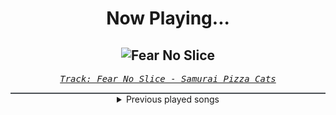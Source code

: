 <div align="center"> 
<h1>Now Playing...</h1>

![Fear No Slice](https://i.scdn.co/image/ab67616d00001e0234d9b83222ccb6975f231b49)
--
_<samp><a href="https://open.spotify.com/track/5heUmoHRXzCsSQPYBLzBGP">Track: Fear No Slice - Samurai Pizza Cats</a></samp>_

<div style="border: 1px #4B5054 solid"></div>
<details>
  <summary>
    Previous played songs
  </summary>
  <table>
    <thead>
      <tr>
        <th>
          Artist
        </th>
        <th>
          Song
        </th>
        <th>
          Link
        </th>
      </tr>
    </thead>
    <tbody>
      <tr><td>Samurai Pizza Cats</td><td>Fear No Slice</td><td><a href="https://open.spotify.com/track/5heUmoHRXzCsSQPYBLzBGP">https://open.spotify.com/track/5heUmoHRXzCsSQPYBLzBGP</a></td></tr><tr><td>Stain The Canvas</td><td>what are we now ‽</td><td><a href="https://open.spotify.com/track/1KAb2H62g98kBh4WD53lI3">https://open.spotify.com/track/1KAb2H62g98kBh4WD53lI3</a></td></tr><tr><td>I See Stars</td><td>Lost It</td><td><a href="https://open.spotify.com/track/76gmXvNppjh9Ugj0HkgeiP">https://open.spotify.com/track/76gmXvNppjh9Ugj0HkgeiP</a></td></tr><tr><td>Zero 9:36</td><td>Until The Day I</td><td><a href="https://open.spotify.com/track/4Zle9kZq00yrFs4DkYrOHV">https://open.spotify.com/track/4Zle9kZq00yrFs4DkYrOHV</a></td></tr><tr><td>Our Mirage</td><td>Violent Spin</td><td><a href="https://open.spotify.com/track/3dYH4Kqkx6uyu3MA81ktfq">https://open.spotify.com/track/3dYH4Kqkx6uyu3MA81ktfq</a></td></tr><tr><td>Stain The Canvas</td><td>Inevitable</td><td><a href="https://open.spotify.com/track/0A7iJGXoTJUffBtP6a1elR">https://open.spotify.com/track/0A7iJGXoTJUffBtP6a1elR</a></td></tr><tr><td>From Fall to Spring</td><td>BLOOD</td><td><a href="https://open.spotify.com/track/35MyLnfHifLWW15xh2OneJ">https://open.spotify.com/track/35MyLnfHifLWW15xh2OneJ</a></td></tr><tr><td>Jax Jones</td><td>Stay Gold - from BEYBLADE X</td><td><a href="https://open.spotify.com/track/2jdsIQ9e051D2XMnKvCC7k">https://open.spotify.com/track/2jdsIQ9e051D2XMnKvCC7k</a></td></tr><tr><td>BLACKPINK</td><td>JUMP</td><td><a href="https://open.spotify.com/track/5H1sKFMzDeMtXwND3V6hRY">https://open.spotify.com/track/5H1sKFMzDeMtXwND3V6hRY</a></td></tr><tr><td>Tetrarch</td><td>Live Not Fantasize</td><td><a href="https://open.spotify.com/track/7Ju5AtDclnPx4sDpmu4iXK">https://open.spotify.com/track/7Ju5AtDclnPx4sDpmu4iXK</a></td></tr><tr><td>Keep Close</td><td>Bury The Pain</td><td><a href="https://open.spotify.com/track/4JEjMFwHzzKVqA6evyeR1x">https://open.spotify.com/track/4JEjMFwHzzKVqA6evyeR1x</a></td></tr><tr><td>Elwood Stray</td><td>Evolve</td><td><a href="https://open.spotify.com/track/7BS1QXiIF1gCCM0WkpT30t">https://open.spotify.com/track/7BS1QXiIF1gCCM0WkpT30t</a></td></tr><tr><td>Fit For A King</td><td>No Tomorrow</td><td><a href="https://open.spotify.com/track/6O9B40beCsChWkckTRngIk">https://open.spotify.com/track/6O9B40beCsChWkckTRngIk</a></td></tr><tr><td>Villain of the Story</td><td>Face It</td><td><a href="https://open.spotify.com/track/0BnFWGsgk5Q6C1HHEyTfHi">https://open.spotify.com/track/0BnFWGsgk5Q6C1HHEyTfHi</a></td></tr><tr><td>Balance Breach</td><td>Strangers In Crime</td><td><a href="https://open.spotify.com/track/0oowxYsdfbfHsK5Eul2VZK">https://open.spotify.com/track/0oowxYsdfbfHsK5Eul2VZK</a></td></tr><tr><td>Architects</td><td>Blackhole</td><td><a href="https://open.spotify.com/track/04yjYHGB3aoyS3q7D7LiKy">https://open.spotify.com/track/04yjYHGB3aoyS3q7D7LiKy</a></td></tr><tr><td>Bleed From Within</td><td>God Complex</td><td><a href="https://open.spotify.com/track/3QM5ELwBkqoIamugNvhcvW">https://open.spotify.com/track/3QM5ELwBkqoIamugNvhcvW</a></td></tr><tr><td>Dal Av</td><td>Shadow's Crown</td><td><a href="https://open.spotify.com/track/6huJucw1h51hLOa4HnWq9T">https://open.spotify.com/track/6huJucw1h51hLOa4HnWq9T</a></td></tr><tr><td>HumanKind</td><td>The Darkness I Own</td><td><a href="https://open.spotify.com/track/6T3mlyEfbSXzXCioc2YhgO">https://open.spotify.com/track/6T3mlyEfbSXzXCioc2YhgO</a></td></tr><tr><td>ONE CHiN</td><td>Fracture</td><td><a href="https://open.spotify.com/track/1gEFrkBWI4RISFOdVcThRF">https://open.spotify.com/track/1gEFrkBWI4RISFOdVcThRF</a></td></tr>
    </tbody>
  </table>
</details>

</div>
